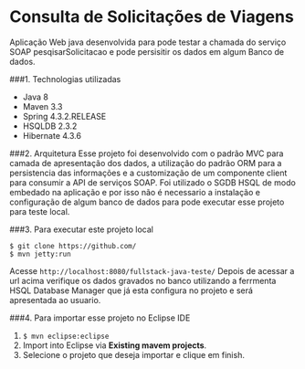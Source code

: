Consulta de Solicitações de Viagens
===============================
Aplicação Web java desenvolvida para pode testar a chamada do serviço SOAP pesqisarSolicitacao e pode persisitir os dados em algum Banco de dados.

###1. Technologias utilizadas
* Java 8
* Maven 3.3
* Spring 4.3.2.RELEASE
* HSQLDB 2.3.2
* Hibernate 4.3.6

###2. Arquitetura
Esse projeto foi desenvolvido com o padrão MVC para camada de apresentação dos dados, a utilização do padrão ORM para a persistencia das informações e a customização de um componente client para consumir a API de serviços SOAP.
Foi utilizado o SGDB HSQL de modo embedado na aplicação e por isso não é necessario a instalação e configuração de algum banco de dados para pode executar esse projeto para teste local. 

###3. Para executar este projeto local
```shell
$ git clone https://github.com/
$ mvn jetty:run
```
Acesse ```http://localhost:8080/fullstack-java-teste/```
Depois de acessar a url acima verifique os dados gravados no banco utilizando a ferrmenta HSQL Database Manager que já esta configura no projeto e será apresentada ao usuario.

###4. Para importar esse projeto no Eclipse IDE
1. ```$ mvn eclipse:eclipse```
2. Import into Eclipse via **Existing mavem projects**.
3. Selecione o projeto que deseja importar e clique em finish.

